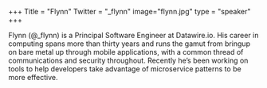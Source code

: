 +++
Title = "Flynn"
Twitter = "_flynn"
image="flynn.jpg"
type = "speaker"
+++

Flynn (@_flynn) is a Principal Software Engineer at Datawire.io. His career in computing spans more than thirty years and runs the gamut from bringup on bare metal up through mobile applications, with a common thread of communications and security throughout. Recently he’s been working on tools to help developers take advantage of microservice patterns to be more effective.